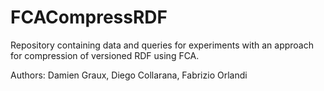 # FCACompressRDF

Repository containing data and queries for experiments with an approach for compression of versioned RDF using FCA.

Authors: Damien Graux, Diego Collarana, Fabrizio Orlandi 
